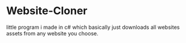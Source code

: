 # Website-Cloner
little program i made in c# which basically just downloads all websites assets from any website you choose.
